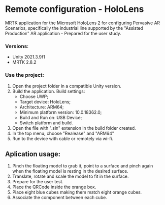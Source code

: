 # Remote configuration - HoloLens

MRTK application for the Microsoft HoloLens 2 for configuring Pervasive AR Scenarios, specifically the industrial line supported by the "Assisted Production" AR application - Prepared for the user study.

### Versions:

 - Unity 2021.3.9f1
 - MRTK 2.8.2
 
 ### Use the project:
 1. Open the project folder in a compatible Unity version.
 2. Build the application. Build settings:
    - Choose UWP;
    - Target device: HoloLens;
    - Architecture: ARM64;
    - Minimum platform version: 10.0.18362.0;
    - Build and Run on: USB Device;
    - Switch platform and build.
 3. Open the file with ".sln" extension in the build folder created.
 4. In the top menu, choose "Realease" and "ARM64"
 5. Run to the device with cable or remotely via wi-fi.

## Aplication usage:
1. Pinch the floating model to grab it, point to a surface and pinch again when the floating model is resting in the desired surface.
2. Translate, rotate and scale the model to fit in the surface.
3. Prepare for the user test.
4. Place the QRCode inside the orange box.
5. Place eight blue cubes making them match eight orange cubes.
6. Associate the component between each cube.
